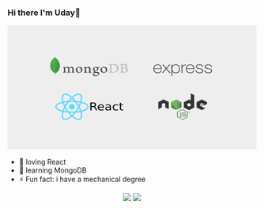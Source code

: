 ### Hi there I'm Uday👋

<img src="https://github.com/udaykiran199715/udaykiran199715/blob/master/mern-stack.png" width="800" height="250" />

- 🔭 loving React
- 🌱 learning MongoDB
- ⚡ Fun fact: i have a mechanical degree

<p align='center'>
  <img src="https://github-readme-stats.vercel.app/api?username=udaykiran199715&theme=dark&show_icons=true&count_private=true" height="207px" /> 
  <img src="https://github-readme-stats.vercel.app/api/top-langs/?username=udaykiran199715&theme=dark"/>

</P>



